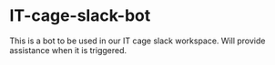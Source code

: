 # IT-cage-slack-bot
This is a bot to be used in our IT cage slack workspace. Will provide assistance when it is triggered.
